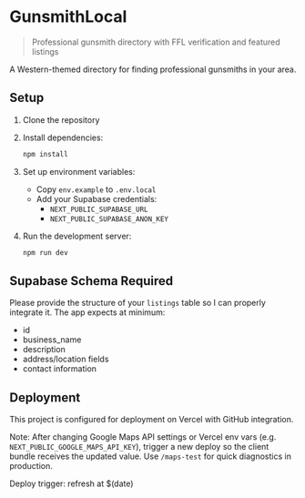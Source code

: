 # GunsmithLocal

> Professional gunsmith directory with FFL verification and featured listings

A Western-themed directory for finding professional gunsmiths in your area.

## Setup

1. Clone the repository
2. Install dependencies:
   ```bash
   npm install
   ```

3. Set up environment variables:
   - Copy `env.example` to `.env.local`
   - Add your Supabase credentials:
     - `NEXT_PUBLIC_SUPABASE_URL`
     - `NEXT_PUBLIC_SUPABASE_ANON_KEY`

4. Run the development server:
   ```bash
   npm run dev
   ```

## Supabase Schema Required

Please provide the structure of your `listings` table so I can properly integrate it. The app expects at minimum:
- id
- business_name
- description
- address/location fields
- contact information

## Deployment

This project is configured for deployment on Vercel with GitHub integration.

Note: After changing Google Maps API settings or Vercel env vars (e.g. `NEXT_PUBLIC_GOOGLE_MAPS_API_KEY`), trigger a new deploy so the client bundle receives the updated value. Use `/maps-test` for quick diagnostics in production.

Deploy trigger: refresh at $(date)

